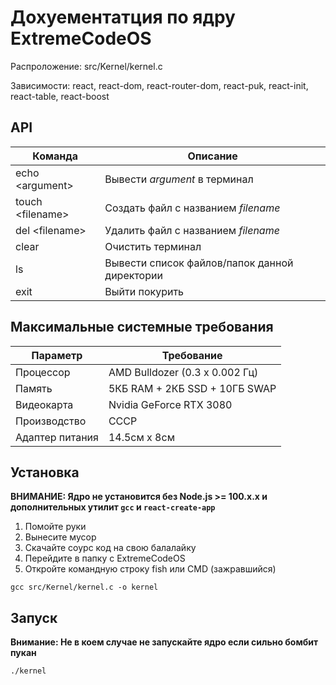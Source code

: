 # Дохуементатция по ядру ExtremeCodeOS

Распроложение: src/Kernel/kernel.c

Зависимости: react, react-dom, react-router-dom, react-puk, react-init, react-table, react-boost

## API
|Команда|Описание|
|-|-|
| echo \<argument\> | Вывести *argument* в терминал |
| touch \<filename\>| Создать файл с названием *filename*|
| del \<filename\>| Удалить файл с названием *filename*|
| clear | Очистить терминал |
| ls | Вывести список файлов/папок данной директории |
| exit | Выйти покурить

 
  
## Максимальные системные требования

|Параметр|Требование|
|-|-|
| Процессор  |AMD Bulldozer (0.3 x 0.002 Гц)|
| Память  | 5КБ RAM + 2КБ SSD + 10ГБ SWAP |
| Видеокарта  | Nvidia GeForce RTX 3080 |
| Производство | СССР |
| Адаптер питания | 14.5см x 8см |


## Установка
**ВНИМАНИЕ: Ядро не установится без Node.js >= 100.x.x и дополнительных утилит `gcc` и `react-create-app`** 

1. Помойте руки
2. Вынесите мусор
3. Скачайте соурс код на свою балалайку
4. Перейдите в папку с ExtremeCodeOS
5. Откройте командную строку fish или CMD (зажравшийся)
```
gcc src/Kernel/kernel.c -o kernel
```

## Запуск
**Внимание: Не в коем случае не запускайте ядро если сильно бомбит пукан**
```
./kernel
```

